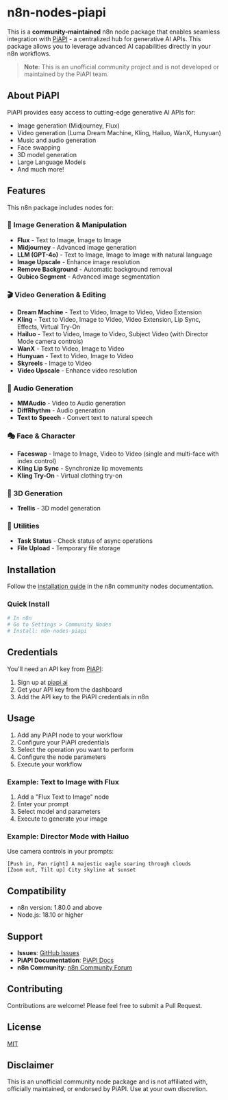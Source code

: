 # n8n-nodes-piapi

This is a **community-maintained** n8n node package that enables seamless integration with [PiAPI](https://piapi.ai/workspace?via=valics) - a centralized hub for generative AI APIs. This package allows you to leverage advanced AI capabilities directly in your n8n workflows.

> **Note**: This is an unofficial community project and is not developed or maintained by the PiAPI team.

## About PiAPI

PiAPI provides easy access to cutting-edge generative AI APIs for:
- Image generation (Midjourney, Flux)
- Video generation (Luma Dream Machine, Kling, Hailuo, WanX, Hunyuan)
- Music and audio generation
- Face swapping
- 3D model generation
- Large Language Models
- And much more!

## Features

This n8n package includes nodes for:

### 🎨 Image Generation & Manipulation
- **Flux** - Text to Image, Image to Image
- **Midjourney** - Advanced image generation
- **LLM (GPT-4o)** - Text to Image, Image to Image with natural language
- **Image Upscale** - Enhance image resolution
- **Remove Background** - Automatic background removal
- **Qubico Segment** - Advanced image segmentation

### 🎬 Video Generation & Editing
- **Dream Machine** - Text to Video, Image to Video, Video Extension
- **Kling** - Text to Video, Image to Video, Video Extension, Lip Sync, Effects, Virtual Try-On
- **Hailuo** - Text to Video, Image to Video, Subject Video (with Director Mode camera controls)
- **WanX** - Text to Video, Image to Video
- **Hunyuan** - Text to Video, Image to Video
- **Skyreels** - Image to Video
- **Video Upscale** - Enhance video resolution

### 🎵 Audio Generation
- **MMAudio** - Video to Audio generation
- **DiffRhythm** - Audio generation
- **Text to Speech** - Convert text to natural speech

### 🎭 Face & Character
- **Faceswap** - Image to Image, Video to Video (single and multi-face with index control)
- **Kling Lip Sync** - Synchronize lip movements
- **Kling Try-On** - Virtual clothing try-on

### 🎲 3D Generation
- **Trellis** - 3D model generation

### 🔧 Utilities
- **Task Status** - Check status of async operations
- **File Upload** - Temporary file storage

## Installation

Follow the [installation guide](https://docs.n8n.io/integrations/community-nodes/installation/) in the n8n community nodes documentation.

### Quick Install
```bash
# In n8n
# Go to Settings > Community Nodes
# Install: n8n-nodes-piapi
```

## Credentials

You'll need an API key from [PiAPI](https://piapi.ai/workspace?via=valics):
1. Sign up at [piapi.ai](https://piapi.ai/workspace?via=valics)
2. Get your API key from the dashboard
3. Add the API key to the PiAPI credentials in n8n

## Usage

1. Add any PiAPI node to your workflow
2. Configure your PiAPI credentials
3. Select the operation you want to perform
4. Configure the node parameters
5. Execute your workflow

### Example: Text to Image with Flux
1. Add a "Flux Text to Image" node
2. Enter your prompt
3. Select model and parameters
4. Execute to generate your image

### Example: Director Mode with Hailuo
Use camera controls in your prompts:
```
[Push in, Pan right] A majestic eagle soaring through clouds
[Zoom out, Tilt up] City skyline at sunset
```

## Compatibility

- n8n version: 1.80.0 and above
- Node.js: 18.10 or higher

## Support

- **Issues**: [GitHub Issues](https://github.com/lvalics/n8n-nodes-piapi/issues)
- **PiAPI Documentation**: [PiAPI Docs](https://piapi.ai/docs)
- **n8n Community**: [n8n Community Forum](https://community.n8n.io)

## Contributing

Contributions are welcome! Please feel free to submit a Pull Request.

## License

[MIT](https://github.com/lvalics/n8n-nodes-piapi/blob/master/LICENSE.md)

## Disclaimer

This is an unofficial community node package and is not affiliated with, officially maintained, or endorsed by PiAPI. Use at your own discretion.